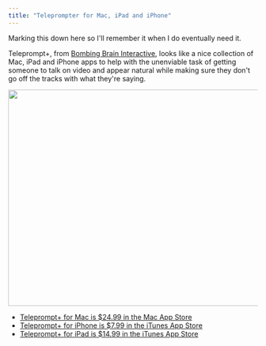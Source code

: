 ```yaml
---
title: "Teleprompter for Mac, iPad and iPhone"
---
```

<p>Marking this down here so I'll remember it when I do eventually need it.</p>
<p>Teleprompt+, from <a href="https://www.bombingbrain.com/index.html">Bombing Brain Interactive</a>, looks like a nice collection of Mac, iPad and iPhone apps to help with the unenviable task of getting someone to talk on video and appear natural while making sure they don't go off the tracks with what they're saying.</p>
<p><img src="https://chrisenns.com/wp-content/uploads/2012/02/teleprompt+-725x438.png" alt="" title="teleprompt+" width="725" height="438" class="aligncenter size-large wp-image-20046" /></p>
<ul>
<li><a href="https://click.linksynergy.com/fs-bin/stat?id=6PFrOqNV4B8&offerid=146261&type=3&subid=0&tmpid=1826&RD_PARM1=http%253A%252F%252Fitunes.apple.com%252Fca%252Fapp%252Fteleprompt%252Fid450486126%253Fmt%253D12%2526uo%253D4%2526partnerId%253D30" target="itunes_store">Teleprompt+ for Mac is $24.99 in the Mac App Store</a></li>
<li><a href="https://click.linksynergy.com/fs-bin/stat?id=6PFrOqNV4B8&offerid=146261&type=3&subid=0&tmpid=1826&RD_PARM1=http%253A%252F%252Fitunes.apple.com%252Fca%252Fapp%252Fteleprompt-for-iphone%252Fid367346426%253Fmt%253D8%2526uo%253D4%2526partnerId%253D30" target="itunes_store">Teleprompt+ for iPhone is $7.99 in the iTunes App Store</a></li>
<li><a href="https://click.linksynergy.com/fs-bin/stat?id=6PFrOqNV4B8&offerid=146261&type=3&subid=0&tmpid=1826&RD_PARM1=http%253A%252F%252Fitunes.apple.com%252Fca%252Fapp%252Fteleprompt-for-ipad%252Fid364903926%253Fmt%253D8%2526uo%253D4%2526partnerId%253D30" target="itunes_store">Teleprompt+ for iPad is $14.99 in the iTunes App Store</a></li>
</ul>
